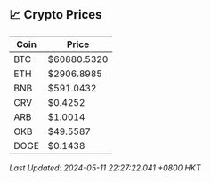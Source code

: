 ## 📈 Crypto Prices

| Coin | Price |
| ---- | ----- |
| BTC | $60880.5320 |
| ETH | $2906.8985 |
| BNB | $591.0432 |
| CRV | $0.4252 |
| ARB | $1.0014 |
| OKB | $49.5587 |
| DOGE | $0.1438 |

_Last Updated: 2024-05-11 22:27:22.041 +0800 HKT_